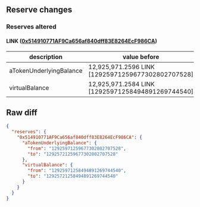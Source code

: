 ## Reserve changes

### Reserves altered

#### LINK ([0x514910771AF9Ca656af840dff83E8264EcF986CA](https://etherscan.io/address/0x514910771AF9Ca656af840dff83E8264EcF986CA))

| description | value before | value after |
| --- | --- | --- |
| aTokenUnderlyingBalance | 12,925,971.2596 LINK [12925971259677302802707528] | 12,925,721.2596 LINK [12925721259677302802707528] |
| virtualBalance | 12,925,971.2584 LINK [12925971258494891269744540] | 12,925,721.2584 LINK [12925721258494891269744540] |


## Raw diff

```json
{
  "reserves": {
    "0x514910771AF9Ca656af840dff83E8264EcF986CA": {
      "aTokenUnderlyingBalance": {
        "from": "12925971259677302802707528",
        "to": "12925721259677302802707528"
      },
      "virtualBalance": {
        "from": "12925971258494891269744540",
        "to": "12925721258494891269744540"
      }
    }
  }
}
```